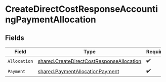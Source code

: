# CreateDirectCostResponseAccountingPaymentAllocation


## Fields

| Field                                                                                                         | Type                                                                                                          | Required                                                                                                      | Description                                                                                                   |
| ------------------------------------------------------------------------------------------------------------- | ------------------------------------------------------------------------------------------------------------- | ------------------------------------------------------------------------------------------------------------- | ------------------------------------------------------------------------------------------------------------- |
| `Allocation`                                                                                                  | [shared.CreateDirectCostResponseAllocation](../../../pkg/models/shared/createdirectcostresponseallocation.md) | :heavy_check_mark:                                                                                            | N/A                                                                                                           |
| `Payment`                                                                                                     | [shared.PaymentAllocationPayment](../../../pkg/models/shared/paymentallocationpayment.md)                     | :heavy_check_mark:                                                                                            | N/A                                                                                                           |